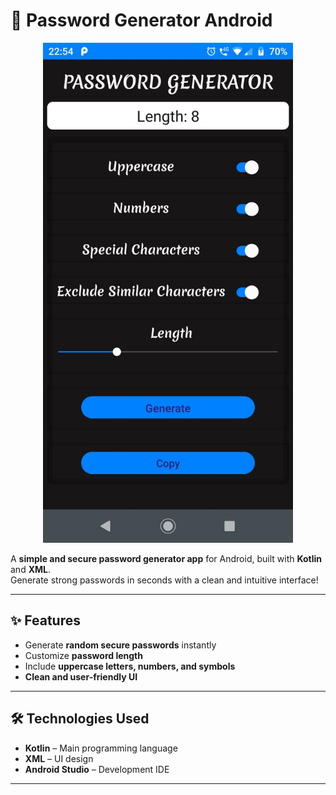 # 🔐 Password Generator Android

<div align="center">
  <img src="app/src/main/res/layout.JPG" alt="layout" width="400"/>
</div>

A **simple and secure password generator app** for Android, built with **Kotlin** and **XML**.  
Generate strong passwords in seconds with a clean and intuitive interface!  

---

## ✨ Features

- Generate **random secure passwords** instantly  
- Customize **password length**  
- Include **uppercase letters, numbers, and symbols**  
- **Clean and user-friendly UI**  

---

## 🛠 Technologies Used

- **Kotlin** – Main programming language  
- **XML** – UI design  
- **Android Studio** – Development IDE  

---
